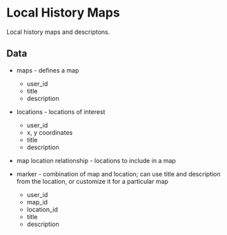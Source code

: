 # Local History Maps
Local history maps and descriptons.

## Data
* maps - defines a map
  * user_id
  * title
  * description

* locations - locations of interest
  * user_id
  * x, y coordinates
  * title
  * description

* map location relationship - locations to include in a map
* marker - combination of map and location; can use title and description
from the location, or customize it for a particular map
  * user_id
  * map_id
  * location_id
  * title
  * description

